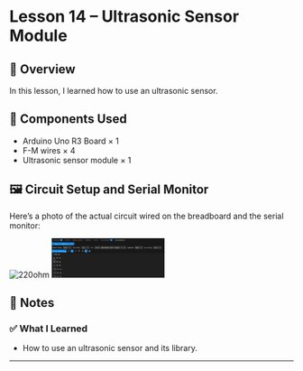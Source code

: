# Lesson 14 – Ultrasonic Sensor Module

## 📘 Overview
In this lesson, I learned how to use an ultrasonic sensor.

## 🔧 Components Used
- Arduino Uno R3 Board × 1
- F-M wires × 4
- Ultrasonic sensor module × 1

## 🖼️ Circuit Setup and Serial Monitor
Here’s a photo of the actual circuit wired on the breadboard and the serial monitor:

<img src="./photos/L14-circuit.png" alt="220ohm" width="200" hight="300"/>
<img src="./photos/L14-serial-monitor.png" alt="220ohm" width="200" hight="300"/>

## 📝 Notes
### ✅ What I Learned
- How to use an ultrasonic sensor and its library.

---

